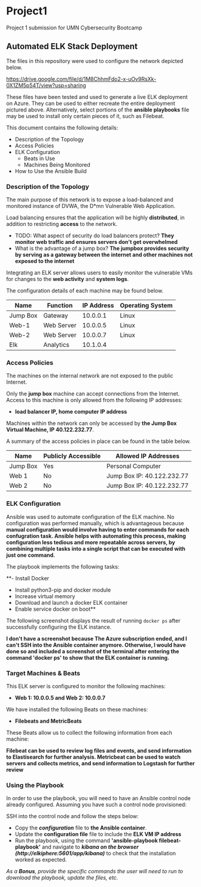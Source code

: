 # Project1
Project 1 submission for UMN Cybersecurity Bootcamp


## Automated ELK Stack Deployment

The files in this repository were used to configure the network depicted below.

https://drive.google.com/file/d/1M8ChhmFdo2-x-uOv9RsXk-0X1ZM5p54T/view?usp=sharing

These files have been tested and used to generate a live ELK deployment on Azure. They can be used to either recreate the entire deployment pictured above. Alternatively, select portions of the __ansible playbooks__ file may be used to install only certain pieces of it, such as Filebeat.


This document contains the following details:
- Description of the Topology
- Access Policies
- ELK Configuration
  - Beats in Use
  - Machines Being Monitored
- How to Use the Ansible Build


### Description of the Topology

The main purpose of this network is to expose a load-balanced and monitored instance of DVWA, the D*mn Vulnerable Web Application.

Load balancing ensures that the application will be highly **distributed**, in addition to restricting **access** to the network.
- TODO: What aspect of security do load balancers protect? **They monitor web traffic and ensures servers don't get overwhelmed**
-  What is the advantage of a jump box? **The jumpbox provides security by serving as a gateway between the internet and other machines not exposed to the internet**

Integrating an ELK server allows users to easily monitor the vulnerable VMs for changes to the **web activity** and **system logs**.


The configuration details of each machine may be found below.


| Name     | Function | IP Address | Operating System |
|----------|----------|------------|------------------|
| Jump Box | Gateway  | 10.0.0.1   | Linux            |
|  Web-1    |    Web Server      |      10.0.0.5      |  Linux                |
| Web-2    |     Web Server     |      10.0.0.7      |  Linux                |
| Elk    |    Analytics      |       10.1.0.4     |                  | Linux

### Access Policies

The machines on the internal network are not exposed to the public Internet. 

Only the **jump box** machine can accept connections from the Internet. Access to this machine is only allowed from the following IP addresses:
- **load balancer IP, home computer IP address**

Machines within the network can only be accessed by **the Jump Box Virtual Machine, IP 40.122.232.77**.


A summary of the access policies in place can be found in the table below.

| Name     | Publicly Accessible | Allowed IP Addresses |
|----------|---------------------|----------------------|
| Jump Box | Yes              | Personal Computer    |
|  Web 1        |          No           |     Jump Box IP: 40.122.232.77                |
|     Web 2     |            No         |      Jump Box IP: 40.122.232.77                | Web 3| | | |


### ELK Configuration

Ansible was used to automate configuration of the ELK machine. No configuration was performed manually, which is advantageous because
**manual configuration would involve having to enter commands for each confugration task. Ansible helps with automating this process, making configuration less tedious and more repeatable across servers, by combining multiple tasks into a single script that can be executed with just one command.**

The playbook implements the following tasks:

**- Install Docker
- Install python3-pip and docker module
- Increase virtual memory
- Download and launch a docker ELK container
- Enable service docker on boot**

The following screenshot displays the result of running `docker ps` after successfully configuring the ELK instance.

**I don't have a screenshot because The Azure subscription ended, and I can't SSH into the Ansible container anymore. Otherwise, I would have done so and included a screenshot of the terminal after entering the command 'docker ps' to show that the ELK container is running.**


### Target Machines & Beats
This ELK server is configured to monitor the following machines:
- **Web 1: 10.0.0.5 and Web 2: 10.0.0.7**

We have installed the following Beats on these machines:
- **Filebeats and MetricBeats**

These Beats allow us to collect the following information from each machine:

**Filebeat can be used to review log files and events, and send information to Elastisearch for further analysis.
Metricbeat can be used to watch servers and collects metrics, and send information to Logstash for further review**

### Using the Playbook
In order to use the playbook, you will need to have an Ansible control node already configured. Assuming you have such a control node provisioned: 

SSH into the control node and follow the steps below:
- Copy the _**configuration**_ file to __**the Ansible container**__.
- Update the __**configuration file**__ file to include the **ELK VM IP address**
- Run the playbook, using the command **'ansible-playbook filebeat-playbook'** and navigate to _**kibana on the browser (http://elkiphere:5601/app/kibana)**_ to check that the installation worked as expected.



_As a **Bonus**, provide the specific commands the user will need to run to download the playbook, update the files, etc._
